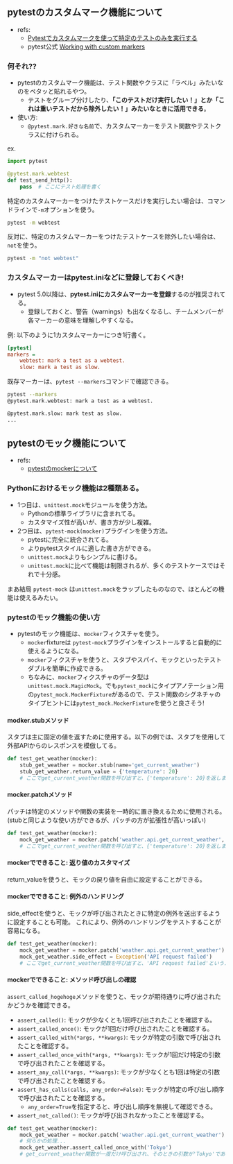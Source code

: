 ## pytestのカスタムマーク機能について

- refs:
  - [Pytestでカスタムマークを使って特定のテストのみを実行する](https://dev.classmethod.jp/articles/pytest-mark/)
  - pytest公式 [Working with custom markers](https://docs.pytest.org/en/stable/example/markers.html)

### 何それ??

- pytestのカスタムマーク機能は、テスト関数やクラスに「ラベル」みたいなのをペタッと貼れるやつ。
  - テストをグループ分けしたり、**「このテストだけ実行したい！」とか「これは重いテストだから除外したい！」みたいなときに活用できる**。
- 使い方:
  - `@pytest.mark.好きな名前`で、カスタムマーカーをテスト関数やテストクラスに付けられる。

ex.

```python
import pytest

@pytest.mark.webtest
def test_send_http():
    pass  # ここにテスト処理を書く
```

特定のカスタムマーカーをつけたテストケースだけを実行したい場合は、コマンドラインで`-m`オプションを使う。

```bash
pytest -m webtest
```

反対に、特定のカスタムマーカーをつけたテストケースを除外したい場合は、`not`を使う。

```bash
pytest -m "not webtest"
```

### カスタムマーカーはpytest.iniなどに登録しておくべき!

- pytest 5.0以降は、**pytest.iniにカスタムマーカーを登録**するのが推奨されてる。
  - 登録しておくと、警告（warnings）も出なくなるし、チームメンバーが各マーカーの意味を理解しやすくなる。

例: 以下のように1カスタムマーカーにつき1行書く。

```ini
[pytest]
markers =
    webtest: mark a test as a webtest.
    slow: mark a test as slow.
```

既存マーカーは、`pytest --markers`コマンドで確認できる。

```bash
pytest --markers
@pytest.mark.webtest: mark a test as a webtest.

@pytest.mark.slow: mark test as slow.
...
```

## pytestのモック機能について

- refs:
  - [pytestのmockerについて](https://qiita.com/tasa/items/eccec2705abfcddea87d)

### Pythonにおけるモック機能は2種類ある。

- 1つ目は、`unittest.mock`モジュールを使う方法。
  - Pythonの標準ライブラリに含まれてる。
  - カスタマイズ性が高いが、書き方が少し複雑。
- 2つ目は、`pytest-mock(mocker)`プラグインを使う方法。
  - pytestに完全に統合されてる。
  - よりpytestスタイルに適した書き方ができる。
  - `unittest.mock`よりもシンプルに書ける。
  - `unittest.mock`に比べて機能は制限されるが、多くのテストケースではそれで十分感。

まあ結局 `pytest-mock` は`unittest.mock`をラップしたものなので、ほとんどの機能は使えるみたい。

### pytestのモック機能の使い方

- pytestのモック機能は、`mocker`フィクスチャを使う。
  - `mocker`fixtureは `pytest-mock`プラグインをインストールすると自動的に使えるようになる。
  - `mocker`フィクスチャを使うと、スタブやスパイ、モックといったテストダブルを簡単に作成できる。
  - ちなみに、`mocker`フィクスチャのデータ型は`unittest.mock.MagicMock`。でも`pytest_mock`にタイプアノテーション用の`pytest_mock.MockerFixture`があるので、テスト関数のシグネチャのタイプヒントには`pytest_mock.MockerFixture`を使うと良さそう!



#### modker.stubメソッド

スタブは主に固定の値を返すために使用する。以下の例では、スタブを使用して外部APIからのレスポンスを模倣してる。

```python
def test_get_weather(mocker):
    stub_get_weather = mocker.stub(name='get_current_weather')
    stub_get_weather.return_value = {'temperature': 20}
    # ここでget_current_weather関数を呼び出すと、{'temperature': 20}を返します
``` 

#### mocker.patchメソッド

パッチは特定のメソッドや関数の実装を一時的に置き換えるために使用される。
(stubと同じような使い方ができるが、パッチの方が拡張性が高いっぽい)

```python
def test_get_weather(mocker):
    mock_get_weather = mocker.patch('weather.api.get_current_weather', return_value={'temperature': 20})
    # ここでget_current_weather関数を呼び出すと、{'temperature': 20}を返します
```

#### mockerでできること: 返り値のカスタマイズ

return_valueを使うと、モックの戻り値を自由に設定することができる。

#### mockerでできること: 例外のハンドリング

side_effectを使うと、モックが呼び出されたときに特定の例外を送出するように設定することも可能。
これにより、例外のハンドリングをテストすることが容易になる。

```python
def test_get_weather(mocker):
    mock_get_weather = mocker.patch('weather.api.get_current_weather')
    mock_get_weather.side_effect = Exception('API request failed')
    # ここでget_current_weather関数を呼び出すと、'API request failed'というメッセージの例外が送出されます
```

#### mockerでできること: メソッド呼び出しの確認

`assert_called_hogehoge`メソッドを使うと、モックが期待通りに呼び出されたかどうかを確認できる。

- `assert_called()`: モックが少なくとも1回呼び出されたことを確認する。
- `assert_called_once()`: モックが1回だけ呼び出されたことを確認する。
- `assert_called_with(*args, **kwargs)`: モックが特定の引数で呼び出されたことを確認する。
- `assert_called_once_with(*args, **kwargs)`: モックが1回だけ特定の引数で呼び出されたことを確認する。
- `assert_any_call(*args, **kwargs)`: モックが少なくとも1回は特定の引数で呼び出されたことを確認する。
- `assert_has_calls(calls, any_order=False)`: モックが特定の呼び出し順序で呼び出されたことを確認する。
  - `any_order=True`を指定すると、呼び出し順序を無視して確認できる。
- `assert_not_called()`: モックが呼び出されなかったことを確認する。

```python
def test_get_weather(mocker):
    mock_get_weather = mocker.patch('weather.api.get_current_weather')
    # 何らかの処理...
    mock_get_weather.assert_called_once_with('Tokyo')
    # get_current_weather関数が一度だけ呼び出され、そのときの引数が'Tokyo'であることを確認します
```

